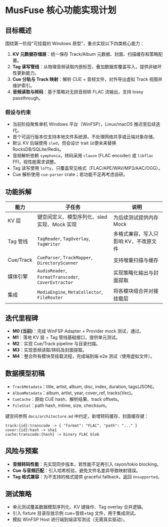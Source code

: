 # MusFuse 核心功能实现计划

## 目标概述

围绕第一阶段“可挂载的 Windows 原型”，重点实现以下四类核心能力：

1. **KV 元数据存储层**：统一保存 Track/Album 元数据、封面、扫描缓存和策略配置。
2. **Tag 读写管线**：从物理音频读取内嵌标签，叠加数据库覆盖写入，提供非破坏性更新能力。
3. **Cue 分轨与 Track 映射**：解析 CUE + 音频文件，对外导出虚拟 Track 视图并维护索引。
4. **音频读取与转码**：基于策略对无损音频转 FLAC 流输出，支持 lossy passthrough。

### 假设与约束

- 当前阶段聚焦单机 Windows 平台（WinFSP），Linux/macOS 推迟至后续迭代。
- 首个可运行版本仅支持本地文件系统源，不处理网络共享或云端对象存储。
- 默认 KV 后端使用 `sled`，但会设计 trait 以便未来替换 RocksDB/SQLite/Redis。
- 音频解析依赖 `symphonia`，转码采用 `claxon` (FLAC encoder) 或 `libflac` FFI，视性能需求调整。
- Tag 读写使用 `lofty`，只覆盖常见格式（FLAC/APE/WAV/MP3/AAC/OGG）。
- Cue 解析使用 `cue-parser` crate；若功能不足再考虑自研。

## 功能拆解

| 能力 | 子任务 | 说明 |
| ---- | ------ | ---- |
| KV 层 | 键空间定义、模型序列化、sled 实现、Mock 实现 | 为后续测试提供内存 Mock | 
| Tag 管线 | `TagReader`, `TagOverlay`, `TagWriter` | 多格式兼容，写入只影响 KV，不改原文件 |
| Cue/Track | `CueParser`, `TrackMapper`, `DirectoryScanner` | 支持增量扫描与缓存 |
| 媒体引擎 | `AudioReader`, `FormatTranscoder`, `CoverExtractor` | 实现策略化输出与封面提取 |
| 集成 | `MediaEngine`, `MetaCollector`, `FileRouter` | 将各模块组合并对接挂载层 |

## 迭代里程碑

- **M0 (当前)**：完成 WinFSP Adapter + Provider mock 测试，通过。
- **M1**：落地 KV 层 + Tag 管线基础接口，提供单元测试。
- **M2**：实现 Cue/Track pipeline 与目录扫描。
- **M3**：实现音频读取/转码及封面提取。
- **M4**：整合所有模块至挂载流程，完成端到端 e2e 测试（使用虚拟文件）。

## 数据模型初稿

- `TrackMetadata`：title, artist, album, disc, index, duration, tags(JSON)。
- `AlbumMetadata`：album, artist, year, cover_ref, tracks(Vec<TrackId>)。
- `CueCache`：原始 CUE hash、解析结果、track offsets。
- `FileStat`：path hash, mtime, size, checksum。

键空间参照 `docs/architecture.md` 中约定，新增转码缓存、封面缓存键：

```
track:{id}:transcode -> { "format": "FLAC", "path": "..." }
cover:{id}:hash -> sha1
cache:transcode:{hash} -> binary FLAC blob
```

## 风险与预案

- **音频转码性能**：先实现同步版本，若性能不足再引入 rayon/tokio blocking。
- **Cue 与音频匹配**：引入哈希校验，避免文件名差异导致映射错误。
- **Tag 格式兼容**：为不支持的格式提供 graceful fallback，返回 `Unsupported`。

## 测试策略

- 单元测试覆盖数据模型序列化、KV 键操作、Tag overlay 合并逻辑。
- 引入 fixture 目录存放示例 cue+音频+tag 文件，用于集成测试。
- 模拟 WinFSP Host 进行端到端读写测试（无需真实驱动）。
